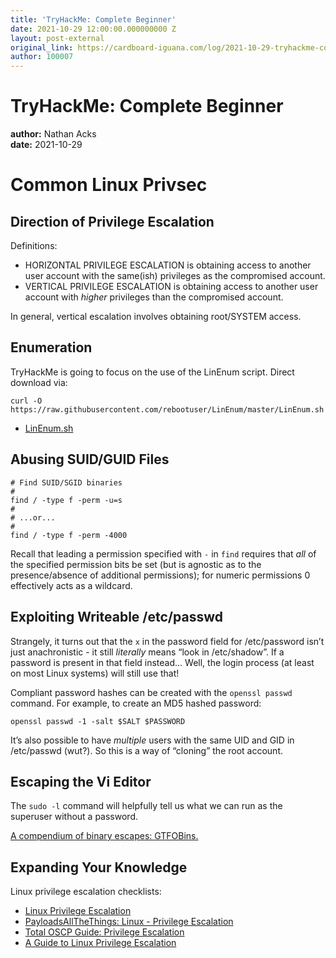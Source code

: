 ```yaml
---
title: 'TryHackMe: Complete Beginner'
date: 2021-10-29 12:00:00.000000000 Z
layout: post-external
original_link: https://cardboard-iguana.com/log/2021-10-29-tryhackme-complete-beginner.html
author: 100007
---
```


# TryHackMe: Complete Beginner

**author:** Nathan Acks  
**date:** 2021-10-29

# Common Linux Privsec

## Direction of Privilege Escalation

Definitions:

- HORIZONTAL PRIVILEGE ESCALATION is obtaining access to another user account with the same(ish) privileges as the compromised account.
- VERTICAL PRIVILEGE ESCALATION is obtaining access to another user account with _higher_ privileges than the compromised account.

In general, vertical escalation involves obtaining root/SYSTEM access.

## Enumeration

TryHackMe is going to focus on the use of the LinEnum script. Direct download via:

```
curl -O https://raw.githubusercontent.com/rebootuser/LinEnum/master/LinEnum.sh
```

- [LinEnum.sh](https://github.com/rebootuser/LinEnum/blob/master/LinEnum.sh)

## Abusing SUID/GUID Files

```
# Find SUID/SGID binaries
#
find / -type f -perm -u=s
#
# ...or...
#
find / -type f -perm -4000
```

Recall that leading a permission specified with `-` in `find` requires that _all_ of the specified permission bits be set (but is agnostic as to the presence/absence of additional permissions); for numeric permissions 0 effectively acts as a wildcard.

## Exploiting Writeable /etc/passwd

Strangely, it turns out that the `x` in the password field for /etc/password isn’t just anachronistic - it still _literally_ means “look in /etc/shadow”. If a password is present in that field instead… Well, the login process (at least on most Linux systems) will still use that!

Compliant password hashes can be created with the `openssl passwd` command. For example, to create an MD5 hashed password:

```
openssl passwd -1 -salt $SALT $PASSWORD
```

It’s also possible to have _multiple_ users with the same UID and GID in /etc/passwd (wut?). So this is a way of “cloning” the root account.

## Escaping the Vi Editor

The `sudo -l` command will helpfully tell us what we can run as the superuser without a password.

[A compendium of binary escapes: GTFOBins.](https://gtfobins.github.io/)

## Expanding Your Knowledge

Linux privilege escalation checklists:

- [Linux Privilege Escalation](https://github.com/netbiosX/Checklists/blob/master/Linux-Privilege-Escalation.md)
- [PayloadsAllTheThings: Linux - Privilege Escalation](https://github.com/swisskyrepo/PayloadsAllTheThings/blob/master/Methodology%20and%20Resources/Linux%20-%20Privilege%20Escalation.md)
- [Total OSCP Guide: Privilege Escalation](https://sushant747.gitbooks.io/total-oscp-guide/content/privilege_escalation_-_linux.html)
- [A Guide to Linux Privilege Escalation](https://payatu.com/guide-linux-privilege-escalation)

